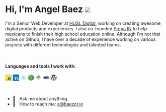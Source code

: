 # Hi, I'm Angel Baez <img src="https://media.giphy.com/media/hvRJCLFzcasrR4ia7z/giphy.gif" width="25px">

I'm a Senior Web Developer at [HUSL Digital](https://husldigital.com/), working on creating awesome digital products and experiences. I also co-founded [Prepa IN](https://prepain.mx/) to help mexicans to finish their high school education online. Although I'm not that active on Github, I have over a decade of experience working on various projects with different technologies and talented teams.

<br />

#### Languages and tools I work with:

<code><img height="20" src="https://raw.githubusercontent.com/github/explore/80688e429a7d4ef2fca1e82350fe8e3517d3494d/topics/javascript/javascript.png"></code>
<code><img height="20" src="https://raw.githubusercontent.com/github/explore/80688e429a7d4ef2fca1e82350fe8e3517d3494d/topics/typescript/typescript.png"></code>
<code><img height="20" src="https://raw.githubusercontent.com/github/explore/80688e429a7d4ef2fca1e82350fe8e3517d3494d/topics/react/react.png"></code>
<code><img height="20" src="https://raw.githubusercontent.com/github/explore/80688e429a7d4ef2fca1e82350fe8e3517d3494d/topics/nodejs/nodejs.png"></code>
<code><img height="20" src="https://raw.githubusercontent.com/github/explore/80688e429a7d4ef2fca1e82350fe8e3517d3494d/topics/python/python.png"></code>
<code><img height="20" src="https://raw.githubusercontent.com/github/explore/80688e429a7d4ef2fca1e82350fe8e3517d3494d/topics/php/php.png"></code>
<code><img height="20" src="https://raw.githubusercontent.com/github/explore/80688e429a7d4ef2fca1e82350fe8e3517d3494d/topics/wordpress/wordpress.png"></code>

<br />

- 💬 &nbsp;	Ask me about anything.
- 💌 &nbsp;	How to reach me: [a@baezor.io](mailto:a@baezor.io)
